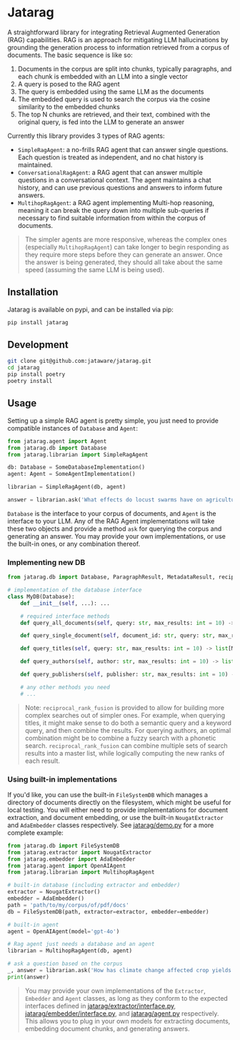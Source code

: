 # Jatarag

A straightforward library for integrating Retrieval Augmented Generation (RAG) capabilities. RAG is an approach for mitigating LLM hallucinations by grounding the generation process to information retrieved from a corpus of documents. The basic sequence is like so:

1. Documents in the corpus are split into chunks, typically paragraphs, and each chunk is embedded with an LLM into a single vector
2. A query is posed to the RAG agent
3. The query is embedded using the same LLM as the documents
4. The embedded query is used to search the corpus via the cosine similarity to the embedded chunks
5. The top N chunks are retrieved, and their text, combined with the original query, is fed into the LLM to generate an answer

Currently this library provides 3 types of RAG agents:

- `SimpleRagAgent`: a no-frills RAG agent that can answer single questions. Each question is treated as independent, and no chat history is maintained.
- `ConversationalRagAgent`: a RAG agent that can answer multiple questions in a conversational context. The agent maintains a chat history, and can use previous questions and answers to inform future answers.
- `MultihopRagAgent`: a RAG agent implementing Multi-hop reasoning, meaning it can break the query down into multiple sub-queries if necessary to find suitable information from within the corpus of documents.

> The simpler agents are more responsive, whereas the complex ones (especially `MultihopRagAgent`) can take longer to begin responding as they require more steps before they can generate an answer. Once the answer is being generated, they should all take about the same speed (assuming the same LLM is being used).

## Installation

Jatarag is available on pypi, and can be installed via pip:

```bash
pip install jatarag
```

## Development

```bash
git clone git@github.com:jataware/jatarag.git
cd jatarag
pip install poetry
poetry install
```

## Usage

Setting up a simple RAG agent is pretty simple, you just need to provide compatible instances of `Database` and `Agent`:

```python
from jatarag.agent import Agent
from jatarag.db import Database
from jatarag.librarian import SimpleRagAgent

db: Database = SomeDatabaseImplementation()
agent: Agent = SomeAgentImplementation()

librarian = SimpleRagAgent(db, agent)

answer = librarian.ask('What effects do locust swarms have on agriculture in East Africa?')
```

`Database` is the interface to your corpus of documents, and `Agent` is the interface to your LLM. Any of the RAG Agent implementations will take these two objects and provide a method `ask` for querying the corpus and generating an answer. You may provide your own implementations, or use the built-in ones, or any combination thereof.

### Implementing new DB

```python
from jatarag.db import Database, ParagraphResult, MetadataResult, reciprocal_rank_fusion

# implementation of the database interface
class MyDB(Database):
    def __init__(self, ...): ...

    # required interface methods
    def query_all_documents(self, query: str, max_results: int = 10) -> list[ParagraphResult]: ...

    def query_single_document(self, document_id: str, query: str, max_results: int = 10) -> list[ParagraphResult]: ...

    def query_titles(self, query: str, max_results: int = 10) -> list[MetadataResult]: ...

    def query_authors(self, author: str, max_results: int = 10) -> list[MetadataResult]: ...

    def query_publishers(self, publisher: str, max_results: int = 10) -> list[MetadataResult]: ...

    # any other methods you need
    # ...


```

> Note: `reciprocal_rank_fusion` is provided to allow for building more complex searches out of simpler ones. For example, when querying titles, it might make sense to do both a semantic query and a keyword query, and then combine the results. For querying authors, an optimal combination might be to combine a fuzzy search with a phonetic search. `reciprocal_rank_fusion` can combine multiple sets of search results into a master list, while logically computing the new ranks of each result.

### Using built-in implementations

If you'd like, you can use the built-in `FileSystemDB` which manages a directory of documents directly on the filesystem, which might be useful for local testing. You will either need to provide implementations for document extraction, and document embedding, or use the built-in `NougatExtractor` and `AdaEmbedder` classes respectively. See [jatarag/demo.py](jatarag/demo.py) for a more complete example:

```python
from jatarag.db import FileSystemDB
from jatarag.extractor import NougatExtractor
from jatarag.embedder import AdaEmbedder
from jatarag.agent import OpenAIAgent
from jatarag.librarian import MultihopRagAgent

# built-in database (including extractor and embedder)
extractor = NougatExtractor()
embedder = AdaEmbedder()
path = 'path/to/my/corpus/of/pdf/docs'
db = FileSystemDB(path, extractor=extractor, embedder=embedder)

# built-in agent
agent = OpenAIAgent(model='gpt-4o')

# Rag agent just needs a database and an agent
librarian = MultihopRagAgent(db, agent)

# ask a question based on the corpus
_, answer = librarian.ask('How has climate change affected crop yields in sub-Saharan Africa?')
print(answer)
```

> You may provide your own implementations of the `Extractor`, `Embedder` and `Agent` classes, as long as they conform to the expected interfaces defined in [jatarag/extractor/interface.py](jatarag/extractor/interface.py), [jatarag/embedder/interface.py](jatarag/embedder/interface.py), and [jatarag/agent.py](jatarag/agent.py) respectively. This allows you to plug in your own models for extracting documents, embedding document chunks, and generating answers.
